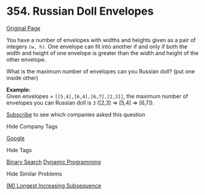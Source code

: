 # 354. Russian Doll Envelopes

[Original Page](https://leetcode.com/problems/russian-doll-envelopes/)

You have a number of envelopes with widths and heights given as a pair of integers `(w, h)`. One envelope can fit into another if and only if both the width and height of one envelope is greater than the width and height of the other envelope.

What is the maximum number of envelopes can you Russian doll? (put one inside other)

**Example:**  
Given envelopes = `[[5,4],[6,4],[6,7],[2,3]]`, the maximum number of envelopes you can Russian doll is `3` ([2,3] => [5,4] => [6,7]).

<div>

[Subscribe](/subscribe/) to see which companies asked this question

</div>

<div>

<div id="company_tags" class="btn btn-xs btn-warning">Hide Company Tags</div>

<span class="hidebutton" style="display: inline;">[Google](/company/google/)</span></div>

<div>

<div id="tags" class="btn btn-xs btn-warning">Hide Tags</div>

<span class="hidebutton" style="display: inline;">[Binary Search](/tag/binary-search/) [Dynamic Programming](/tag/dynamic-programming/)</span></div>

<div>

<div id="similar" class="btn btn-xs btn-warning">Hide Similar Problems</div>

<span class="hidebutton" style="display: inline;">[(M) Longest Increasing Subsequence](/problems/longest-increasing-subsequence/)</span></div>